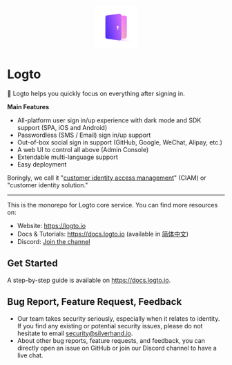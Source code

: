 <p align="center">
    <a href="https://logto.io" target="_blank" align="center" alt="Logto Logo">
        <img src="./logo.png" width="100">
    </a>
</p>

# Logto

🤘 Logto helps you quickly focus on everything after signing in.

**Main Features**

- All-platform user sign in/up experience with dark mode and SDK support (SPA, iOS and Android)
- Passwordless (SMS / Email) sign in/up support
- Out-of-box social sign in support (GitHub, Google, WeChat, Alipay, etc.)
- A web UI to control all above (Admin Console)
- Extendable multi-language support
- Easy deployment

Boringly, we call it "[customer identity access management](https://en.wikipedia.org/wiki/Customer_identity_access_management)" (CIAM) or "customer identity solution."

---

This is the monorepo for Logto core service. You can find more resources on:

- Website: https://logto.io
- Docs & Tutorials: https://docs.logto.io (available in [简体中文](https://docs.logto.io/zh-cn))
- Discord: [Join the channel](https://discord.gg/UEPaF3j5e6)

## Get Started

A step-by-step guide is available on https://docs.logto.io.

## Bug Report, Feature Request, Feedback

- Our team takes security seriously, especially when it relates to identity. If you find any existing or potential security issues, please do not hesitate to email [security@silverhand.io](mailto:security@silverhand.io).
- About other bug reports, feature requests, and feedback, you can directly open an issue on GitHub or join our Discord channel to have a live chat.
